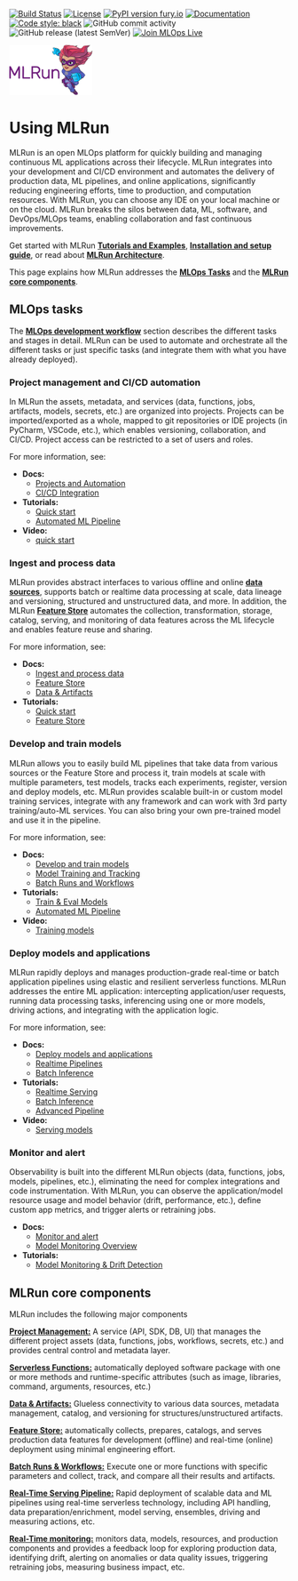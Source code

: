 <a id="top"></a>
[![Build Status](https://github.com/mlrun/mlrun/workflows/CI/badge.svg)](https://github.com/mlrun/mlrun/actions)
[![License](https://img.shields.io/badge/License-Apache%202.0-blue.svg)](https://opensource.org/licenses/Apache-2.0)
[![PyPI version fury.io](https://badge.fury.io/py/mlrun.svg)](https://pypi.python.org/pypi/mlrun/)
[![Documentation](https://readthedocs.org/projects/mlrun/badge/?version=latest)](https://mlrun.readthedocs.io/en/latest/?badge=latest)
[![Code style: black](https://img.shields.io/badge/code%20style-black-000000.svg)](https://github.com/psf/black)
![GitHub commit activity](https://img.shields.io/github/commit-activity/w/mlrun/mlrun)
![GitHub release (latest SemVer)](https://img.shields.io/github/v/release/mlrun/mlrun?sort=semver)
[![Join MLOps Live](https://img.shields.io/badge/slack-join_chat-white.svg?logo=slack&style=social)](mlopslive.slack.com)

<p align="left"><img src="docs/_static/images/MLRun-logo.png" alt="MLRun logo" width="150"/></p>

# Using MLRun 

MLRun is an open MLOps platform for quickly building and managing continuous ML applications across their lifecycle. MLRun integrates into your development and CI/CD environment and automates the delivery of production data, ML pipelines, and online applications, significantly reducing engineering efforts, time to production, and computation resources.
With MLRun, you can choose any IDE on your local machine or on the cloud. MLRun breaks the silos between data, ML, software, and DevOps/MLOps teams, enabling collaboration and fast continuous improvements.

Get started with MLRun [**Tutorials and Examples**](https://docs.mlrun.org/en/latest/tutorial/index.html), [**Installation and setup guide**](https://docs.mlrun.org/en/latest/install.html), or read about [**MLRun Architecture**](https://docs.mlrun.org/en/latest/architecture.html).

This page explains how MLRun addresses the [**MLOps Tasks**](#mlops-tasks) and the [**MLRun core components**](#core-components).

<a id="mlops-tasks"></a>
## MLOps tasks

The [**MLOps development workflow**](https://docs.mlrun.org/en/latest/mlops-dev-flow.html) section describes the different tasks and stages in detail.
MLRun can be used to automate and orchestrate all the different tasks or just specific tasks (and integrate them with what you have already deployed).

### Project management and CI/CD automation

In MLRun the assets, metadata, and services (data, functions, jobs, artifacts, models, secrets, etc.) are organized into projects.
Projects can be imported/exported as a whole, mapped to git repositories or IDE projects (in PyCharm, VSCode, etc.), which enables versioning, collaboration, and CI/CD. 
Project access can be restricted to a set of users and roles.

For more information, see:

- **Docs:**
   - [Projects and Automation](https://docs.mlrun.org/en/latest/projects/project.html)
   - [CI/CD Integration](https://docs.mlrun.org/en/latest/projects/ci-integration.html)
- **Tutorials:**
   - [Quick start](https://docs.mlrun.org/en/latest/tutorial/01-mlrun-basics.html)
   - [Automated ML Pipeline](https://docs.mlrun.org/en/latest/tutorial/04-pipeline.html)
- **Video:**
   - [quick start](https://youtu.be/xI8KVGLlj7Q)

### Ingest and process data

MLRun provides abstract interfaces to various offline and online [**data sources**](https://docs.mlrun.org/en/latest/concepts/data-feature-store.html), supports batch or realtime data processing at scale, data lineage and versioning, structured and unstructured data, and more. 
In addition, the MLRun [**Feature Store**](https://docs.mlrun.org/en/latest/feature-store/feature-store.html) automates the collection, transformation, storage, catalog, serving, and monitoring of data features across the ML lifecycle and enables feature reuse and sharing.

For more information, see:

- **Docs:**
   - [Ingest and process data](https://docs.mlrun.org/en/latest/data-prep/index.html)
   - [Feature Store](https://docs.mlrun.org/en/latest/feature-store/feature-store.html)
   - [Data & Artifacts](https://docs.mlrun.org/en/latest/concepts/data-feature-store.html)
- **Tutorials:**
   - [Quick start](https://docs.mlrun.org/en/latest/tutorial/01-mlrun-basics.html)
   - [Feature Store](https://docs.mlrun.org/en/latest/feature-store/basic-demo.html)

### Develop and train models

MLRun allows you to easily build ML pipelines that take data from various sources or the Feature Store and process it, train models at scale with multiple parameters, test models, tracks each experiments, register, version and deploy models, etc. MLRun provides scalable built-in or custom model training services, integrate with any framework and can work with 3rd party training/auto-ML services. You can also bring your own pre-trained model and use it in the pipeline.

For more information, see:

- **Docs:**
   - [Develop and train models](https://docs.mlrun.org/en/latest/development/index.html)
   - [Model Training and Tracking](https://docs.mlrun.org/en/latest/development/model-training-tracking.html)
   - [Batch Runs and Workflows](https://docs.mlrun.org/en/latest/concepts/runs-workflows.html)
- **Tutorials:**
   - [Train & Eval Models](https://docs.mlrun.org/en/latest/tutorial/02-model-training.html)
   - [Automated ML Pipeline](https://docs.mlrun.org/en/latest/tutorial/04-pipeline.html)
- **Video:**
   - [Training models](https://youtu.be/bZgBsmLMdQo)

### Deploy models and applications

MLRun rapidly deploys and manages production-grade real-time or batch application pipelines using elastic and resilient serverless functions. MLRun addresses the entire ML application: intercepting application/user requests, running data processing tasks, inferencing using one or more models, driving actions, and integrating with the application logic.

For more information, see:

- **Docs:**
   - [Deploy models and applications](https://docs.mlrun.org/en/latest/deployment/index.html)
   - [Realtime Pipelines](https://docs.mlrun.org/en/latest/serving/serving-graph.html)
   - [Batch Inference](https://docs.mlrun.org/en/latest/concepts/TBD.html)
- **Tutorials:**
   - [Realtime Serving](https://docs.mlrun.org/en/latest/tutorial/03-model-serving.html)
   - [Batch Inference](https://docs.mlrun.org/en/latest/tutorial/07-batch-infer.html)
   - [Advanced Pipeline](https://docs.mlrun.org/en/latest/tutorial/07-batch-infer.html)
- **Video:**
   - [Serving models](https://youtu.be/OUjOus4dZfw)

### Monitor and alert

Observability is built into the different MLRun objects (data, functions, jobs, models, pipelines, etc.), eliminating the need for complex integrations and code instrumentation. With MLRun, you can observe the application/model resource usage and model behavior (drift, performance, etc.), define custom app metrics, and trigger alerts or retraining jobs.

- **Docs:**
   - [Monitor and alert](https://docs.mlrun.org/en/latest/monitoring/index.html)
   - [Model Monitoring Overview](https://docs.mlrun.org/en/latest/monitoring/model-monitoring-deployment.html)
- **Tutorials:**
   - [Model Monitoring & Drift Detection](https://docs.mlrun.org/en/latest/tutorial/05-model-monitoring.html)


<a id="core-components"></a>
## MLRun core components

MLRun includes the following major components

[**Project Management:**](https://docs.mlrun.org/en/latest/projects/project.html) A service (API, SDK, DB, UI) that manages the different project assets (data, functions, jobs, workflows, secrets, etc.) and provides central control and metadata layer.  

[**Serverless Functions:**](https://docs.mlrun.org/en/latest/runtimes/functions.html) automatically deployed software package with one or more methods and runtime-specific attributes (such as image, libraries, command, arguments, resources, etc.)

[**Data & Artifacts:**](https://docs.mlrun.org/en/latest/concepts/data-feature-store.html) Glueless connectivity to various data sources, metadata management, catalog, and versioning for structures/unstructured artifacts.

[**Feature Store:**](https://docs.mlrun.org/en/latest/feature-store/feature-store.html) automatically collects, prepares, catalogs, and serves production data features for development (offline) and real-time (online) deployment using minimal engineering effort.

[**Batch Runs & Workflows:**](https://docs.mlrun.org/en/latest/concepts/runs-workflows.html) Execute one or more functions with specific parameters and collect, track, and compare all their results and artifacts.

[**Real-Time Serving Pipeline:**](https://docs.mlrun.org/en/latest/serving/serving-graph.html) Rapid deployment of scalable data and ML pipelines using real-time serverless technology, including API handling, data preparation/enrichment, model serving, ensembles, driving and measuring actions, etc.

[**Real-Time monitoring:**](https://docs.mlrun.org/en/latest/monitoring/index.html) monitors data, models, resources, and production components and provides a feedback loop for exploring production data, identifying drift, alerting on anomalies or data quality issues, triggering retraining jobs, measuring business impact, etc.
